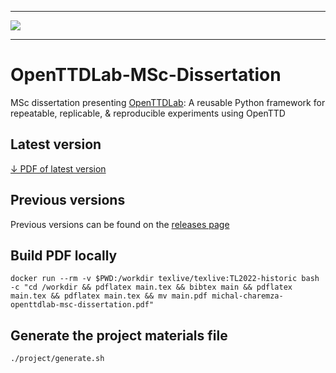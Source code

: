 ----

<a href="https://github.com/michalc/OpenTTDLab-MSc-Dissertation/releases/latest/download/michal-charemza-openttdlab-msc-dissertation.pdf" title="Download PDF of latest version">
    <img src="https://github.com/michalc/OpenTTDLab-MSc-Dissertation/releases/latest/download/michal-charemza-openttdlab-msc-dissertation.png">
</a>


---

# OpenTTDLab-MSc-Dissertation

MSc dissertation presenting [OpenTTDLab](https://github.com/michalc/OpenTTDLab): A reusable Python framework for repeatable, replicable, & reproducible experiments using OpenTTD


## Latest version

[↓ PDF of latest version](https://github.com/michalc/OpenTTDLab-MSc-Dissertation/releases/latest/download/michal-charemza-openttdlab-msc-dissertation.pdf)

## Previous versions

Previous versions can be found on the [releases page](https://github.com/michalc/OpenTTDLab-MSc-Dissertation/releases)


## Build PDF locally

```
docker run --rm -v $PWD:/workdir texlive/texlive:TL2022-historic bash -c "cd /workdir && pdflatex main.tex && bibtex main && pdflatex main.tex && pdflatex main.tex && mv main.pdf michal-charemza-openttdlab-msc-dissertation.pdf"
```

## Generate the project materials file

```bash
./project/generate.sh
```

